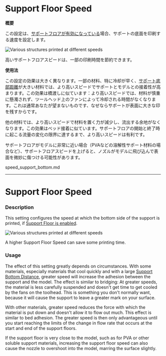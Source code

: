 Support Floor Speed
===
**概要**

この設定は、[サポートフロアが有効になっている](../support_adv/support_bottom_enable.md)場合、サポートの底面を印刷する速度を設定します。

![Various structures printed at different speeds](../images/speed_difference.png)

高いサポートフロアスピードは、一部の印刷時間を節約できます。

**使用法**

この設定の効果は大きく異なります。一部の材料、特に冷却が早く、[サポート底部距離](../support_adv/support_bottom_distance.md)が大きい材料では、より高いスピードでサポートとモデルとの接着性が高まります。この効果は橋渡しに似ています：より高いスピードでは、材料が慎重に懸濁されず、ツールヘッド上のファンによって冷却される時間がなくなります。これは通常あなたが望まないものです、なぜならサポートが表面に大きな印を残すからです。

他の材料では、より高いスピードで材料を置く力が減少し、流出する余地がなくなります。この効果はベッド接着に似ています。サポートフロアの開始と終了時に起こる流量の変化の限界に達するまで、より高いスピードは有利です。

サポートフロアがモデルに非常に近い場合（PVAなどの溶解性サポート材料の場合など）、サポートフロアスピードを上げると、ノズルがモデルに飛び込んで表面を微妙に傷つける可能性があります。

speed_support_bottom.md

-----

Support Floor Speed
====
### **Description**
This setting configures the speed at which the bottom side of the support is printed, if [Support Floor is enabled](../support_adv/support_bottom_enable.md).

![Various structures printed at different speeds](../images/speed_difference.png)

A higher Support Floor Speed can save some printing time.

### **Usage**
The effect of this setting greatly depends on circumstances. With some materials, especially materials that cool quickly and with a large [Support Bottom Distance](../support_adv/support_bottom_distance.md), greater speed will increase the adhesion between the support and the model. The effect is similar to bridging: At greater speeds, the material is less carefully suspended and doesn't get time to get cooled by the fans on the toolhead. This is something you don't normally want, because it will cause the support to leave a greater mark on your surface.

With other materials, greater speed reduces the force with which the material is put down and doesn't allow it to flow out much. This effect is similar to bed adhesion. The greater speed is then only advantageous until you start reaching the limits of the change in flow rate that occurs at the start and end of the support floors.

If the support floor is very close to the model, such as for PVA or other soluble support materials, increasing the support floor speed can also cause the nozzle to overshoot into the model, marring the surface slightly.
